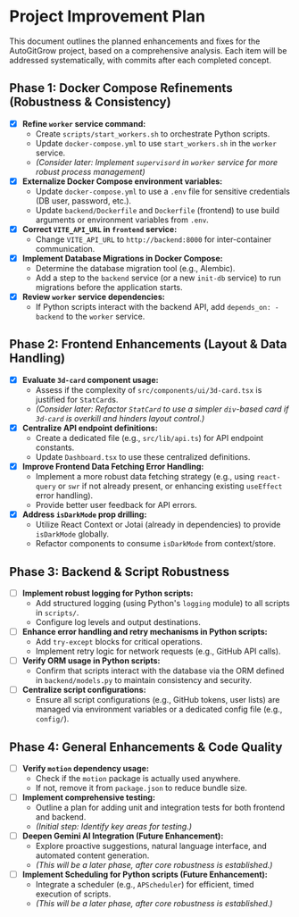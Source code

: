 # Project Improvement Plan

This document outlines the planned enhancements and fixes for the AutoGitGrow project, based on a comprehensive analysis. Each item will be addressed systematically, with commits after each completed concept.

## Phase 1: Docker Compose Refinements (Robustness & Consistency)

-   [x] **Refine `worker` service command:**
    -   Create `scripts/start_workers.sh` to orchestrate Python scripts.
    -   Update `docker-compose.yml` to use `start_workers.sh` in the `worker` service.
    -   *(Consider later: Implement `supervisord` in `worker` service for more robust process management)*
-   [x] **Externalize Docker Compose environment variables:**
    -   Update `docker-compose.yml` to use a `.env` file for sensitive credentials (DB user, password, etc.).
    -   Update `backend/Dockerfile` and `Dockerfile` (frontend) to use build arguments or environment variables from `.env`.
-   [x] **Correct `VITE_API_URL` in `frontend` service:**
    -   Change `VITE_API_URL` to `http://backend:8000` for inter-container communication.
-   [x] **Implement Database Migrations in Docker Compose:**
    -   Determine the database migration tool (e.g., Alembic).
    -   Add a step to the `backend` service (or a new `init-db` service) to run migrations before the application starts.
-   [x] **Review `worker` service dependencies:**
    -   If Python scripts interact with the backend API, add `depends_on: - backend` to the `worker` service.

## Phase 2: Frontend Enhancements (Layout & Data Handling)

-   [x] **Evaluate `3d-card` component usage:**
    -   Assess if the complexity of `src/components/ui/3d-card.tsx` is justified for `StatCard`s.
    -   *(Consider later: Refactor `StatCard` to use a simpler `div`-based card if `3d-card` is overkill and hinders layout control.)*
-   [x] **Centralize API endpoint definitions:**
    -   Create a dedicated file (e.g., `src/lib/api.ts`) for API endpoint constants.
    -   Update `Dashboard.tsx` to use these centralized definitions.
-   [x] **Improve Frontend Data Fetching Error Handling:**
    -   Implement a more robust data fetching strategy (e.g., using `react-query` or `swr` if not already present, or enhancing existing `useEffect` error handling).
    -   Provide better user feedback for API errors.
-   [x] **Address `isDarkMode` prop drilling:**
    -   Utilize React Context or Jotai (already in dependencies) to provide `isDarkMode` globally.
    -   Refactor components to consume `isDarkMode` from context/store.

## Phase 3: Backend & Script Robustness

-   [ ] **Implement robust logging for Python scripts:**
    -   Add structured logging (using Python's `logging` module) to all scripts in `scripts/`.
    -   Configure log levels and output destinations.
-   [ ] **Enhance error handling and retry mechanisms in Python scripts:**
    -   Add `try-except` blocks for critical operations.
    -   Implement retry logic for network requests (e.g., GitHub API calls).
-   [ ] **Verify ORM usage in Python scripts:**
    -   Confirm that scripts interact with the database via the ORM defined in `backend/models.py` to maintain consistency and security.
-   [ ] **Centralize script configurations:**
    -   Ensure all script configurations (e.g., GitHub tokens, user lists) are managed via environment variables or a dedicated config file (e.g., `config/`).

## Phase 4: General Enhancements & Code Quality

-   [ ] **Verify `motion` dependency usage:**
    -   Check if the `motion` package is actually used anywhere.
    -   If not, remove it from `package.json` to reduce bundle size.
-   [ ] **Implement comprehensive testing:**
    -   Outline a plan for adding unit and integration tests for both frontend and backend.
    -   *(Initial step: Identify key areas for testing.)*
-   [ ] **Deepen Gemini AI Integration (Future Enhancement):**
    -   Explore proactive suggestions, natural language interface, and automated content generation.
    -   *(This will be a later phase, after core robustness is established.)*
-   [ ] **Implement Scheduling for Python scripts (Future Enhancement):**
    -   Integrate a scheduler (e.g., `APScheduler`) for efficient, timed execution of scripts.
    -   *(This will be a later phase, after core robustness is established.)*
